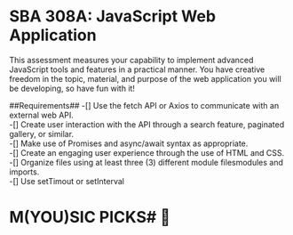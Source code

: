 
# SBA 308A: JavaScript Web Application  <br>

<p> This assessment measures your capability to implement advanced JavaScript tools and features in a practical manner. You have creative freedom in the topic, material, and purpose of the web application you will be developing, so have fun with it! </p>
                    ##Requirements## 
-[] Use the fetch API or Axios to communicate with an external web API. <br>
-[] Create user interaction with the API through a search feature, paginated gallery, or similar.<br> 
-[] Make use of Promises and async/await syntax as appropriate.<br>
-[] Create an engaging user experience through the use of HTML and CSS.<br>
-[] Organize files using at least three (3) different module filesmodules and imports.<br>
-[] Use setTimout or setInterval<br>

# M(YOU)SIC PICKS# 💎



